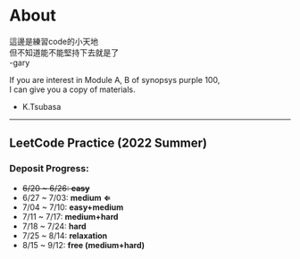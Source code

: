# About  

這邊是練習code的小天地  
但不知道能不能堅持下去就是了  
 -gary  

If you are interest in Module A, B of synopsys purple 100,  
I can give you a copy of materials.  
- K.Tsubasa
 
---
## LeetCode Practice (2022 Summer)
### Deposit Progress:
* ~~6/20 ~ 6/26: **easy**~~
* 6/27 ~ 7/03: **medium** **&lArr;**
* 7/04 ~ 7/10: **easy+medium**
* 7/11 ~ 7/17: **medium+hard**
* 7/18 ~ 7/24: **hard**
* 7/25 ~ 8/14: **relaxation**
* 8/15 ~ 9/12: **free (medium+hard)**
